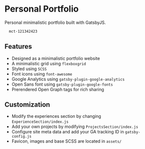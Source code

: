 # Personal Portfolio

Personal minimalistic portfolio built with GatsbyJS.

```sh
  mct-121342423
```

## Features

- Designed as a minimalistic portfolio website
- A minimalistic grid using `flexboxgrid`
- Styled using `SCSS`
- Font icons using `font-awesome`
- Google Analytics using `gatsby-plugin-google-analytics`
- Open Sans font using `gatsby-plugin-google-fonts`
- Prerendered Open Graph tags for rich sharing

## Customization

- Modify the experiences section by changing `ExperienceSection/index.js`
- Add your own projects by modifying `ProjectsSection/index.js`
- Configure site meta data and add your GA tracking ID in `gatsby-config.js`
- Favicon, images and base SCSS are located in `assets/`

